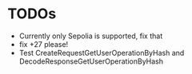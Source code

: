 # TODOs
* Currently only Sepolia is supported, fix that
* fix +27 please!
* Test CreateRequestGetUserOperationByHash and DecodeResponseGetUserOperationByHash